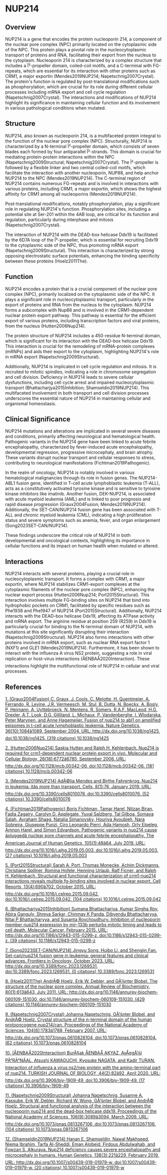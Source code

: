 # NUP214

## Overview
NUP214 is a gene that encodes the protein nucleoporin 214, a component of the nuclear pore complex (NPC) primarily located on the cytoplasmic side of the NPC. This protein plays a pivotal role in the nucleocytoplasmic transport of proteins and RNA, facilitating their export from the nucleus to the cytoplasm. Nucleoporin 214 is characterized by a complex structure that includes a Î²-propeller domain, coiled-coil motifs, and a C-terminal with FG-repeats, which are essential for its interaction with other proteins such as CRM1, a major exportin (Mendes2019NUP214; Napetschnig2007Crystal). The protein's function is regulated by post-translational modifications such as phosphorylation, which are crucial for its role during different cellular processes including mRNA export and cell cycle regulation (Napetschnig2007Crystal). The interactions and modifications of NUP214 highlight its significance in maintaining cellular function and its involvement in various pathological conditions when mutated.

## Structure
NUP214, also known as nucleoporin 214, is a multifaceted protein integral to the function of the nuclear pore complex (NPC). Structurally, NUP214 is characterized by a N-terminal Î²-propeller domain, which consists of seven blades each formed by four antiparallel Î²-strands. This domain is crucial for mediating protein-protein interactions within the NPC (Napetschnig2009Structural; Napetschnig2007Crystal). The Î²-propeller is followed by a flexible linker and two central coiled-coil motifs, which facilitate the interaction with another nucleoporin, NUP88, and help anchor NUP214 to the NPC (Mendes2019NUP214). The C-terminal region of NUP214 contains numerous FG-repeats and is involved in interactions with various proteins, including CRM1, a major exportin, which shows the highest affinity for CRM1 among all nucleoporins (Mendes2019NUP214).

Post-translational modifications, notably phosphorylation, play a significant role in regulating NUP214's function. Phosphorylation sites, including a potential site at Ser-201 within the 4AB loop, are critical for its function and regulation, particularly during interphase and mitosis (Napetschnig2007Crystal).

The interaction of NUP214 with the DEAD-box helicase Ddx19 is facilitated by the 6D7A loop of the Î²-propeller, which is essential for recruiting Ddx19 to the cytoplasmic side of the NPC, thus promoting mRNA export (Napetschnig2009Structural). This interaction is characterized by strong opposing electrostatic surface potentials, enhancing the binding specificity between these proteins (Hoelz2011The).

## Function
NUP214 encodes a protein that is a crucial component of the nuclear pore complex (NPC), primarily localized on the cytoplasmic side of the NPC. It plays a significant role in nucleocytoplasmic transport, particularly in the export of proteins and RNA from the nucleus to the cytoplasm. NUP214 forms a subcomplex with Nup88 and is involved in the CRM1-dependent nuclear protein export pathway. This pathway is essential for the efficient export of various proteins, including transcription factors and viral proteins, from the nucleus (Hutten2006Nup214).

The protein structure of NUP214 includes a 450-residue N-terminal domain, which is significant for its interaction with the DEAD-box helicase Ddx19. This interaction is crucial for the remodeling of mRNA-protein complexes (mRNPs) and aids their export to the cytoplasm, highlighting NUP214's role in mRNA export (Napetschnig2009Structural).

Additionally, NUP214 is implicated in cell cycle regulation and mitosis. It is recruited to mitotic spindles, indicating a role in chromosome segregation and cell division. Deficiency in NUP214 leads to severe cellular dysfunctions, including cell cycle arrest and impaired nucleocytoplasmic transport (Bhattacharjya2015Inhibition; Shamseldin2019NUP214). This multifaceted involvement in both transport and cell division processes underscores the essential nature of NUP214 in maintaining cellular and organismal homeostasis.

## Clinical Significance
NUP214 mutations and alterations are implicated in several severe diseases and conditions, primarily affecting neurological and hematological health. Pathogenic variants in the NUP214 gene have been linked to acute febrile encephalopathy, characterized by fever-induced acute encephalopathy, developmental regression, progressive microcephaly, and brain atrophy. These variants disrupt nuclear transport and cellular responses to stress, contributing to neurological manifestations (Fichtman2019Pathogenic).

In the realm of oncology, NUP214 is notably involved in various hematological malignancies through its role in fusion genes. The NUP214-ABL1 fusion gene, identified in T-cell acute lymphoblastic leukemia (T-ALL), acts as a constitutively activated tyrosine kinase and is sensitive to tyrosine kinase inhibitors like imatinib. Another fusion, DEK-NUP214, is associated with acute myeloid leukemia (AML) and is linked to poor prognosis and rapid disease progression (Graux2004Fusion; Mendes2019NUP214). Additionally, the SET-CAN/NUP214 fusion gene has been associated with T-ALL and chronic myeloid leukemia (CML), indicating a high proliferation status and severe symptoms such as anemia, fever, and organ enlargement (Song2023SET-CAN/NUP214).

These findings underscore the critical role of NUP214 in both developmental and oncological contexts, highlighting its importance in cellular functions and its impact on human health when mutated or altered.

## Interactions
NUP214 interacts with several proteins, playing a crucial role in nucleocytoplasmic transport. It forms a complex with CRM1, a major exportin, where NUP214 stabilizes CRM1-export complexes at the cytoplasmic filaments of the nuclear pore complex (NPC), enhancing the nuclear export process (Hutten2006Nup214; Port2015Structural). This interaction involves multiple FG-binding sites on NUP214 that bind into hydrophobic pockets on CRM1, facilitated by specific residues such as Phe1938 and Phe1947 of NUP214 (Port2015Structural). Additionally, NUP214 interacts with the DEAD-box helicase Ddx19, affecting its ATPase activity and mRNA export. The arginine residue at position 259 (R259) in Ddx19 is particularly crucial for binding to the N-terminal domain of NUP214, with mutations at this site significantly disrupting their interaction (Napetschnig2009Structural). NUP214 also forms interactions with other proteins involved in mRNA export, such as nuclear RNA export factor 1 (NXF1) and GLE1 (Mendes2019NUP214). Furthermore, it has been shown to interact with the influenza A virus NS2 protein, suggesting a role in viral replication or host-virus interactions (ÅENBAÅ2020Interaction). These interactions highlight the multifunctional role of NUP214 in cellular and viral processes.


## References


[1. (Graux2004Fusion) C. Graux, J. Cools, C. Melotte, H. Quentmeier, A. Ferrando, R. Levine, J.R. Vermeesch, M. Stul, B. Dutta, N. Boeckx, A. Bosly, P. Heimann, A. Uyttebroeck, N. Mentens, R. Somers, R.A.F. MacLeod, H.G. Drexler, A.T. Look, D.G. Gilliland, L. Michaux, P. Vandenberghe, I. Wlodarska, Peter Marynen, and Anne Hagemeijer. Fusion of nup214 to abl1 on amplified episomes in t-cell acute lymphoblastic leukemia. Nature Genetics, 36(10):1084â1089, September 2004. URL: http://dx.doi.org/10.1038/ng1425, doi:10.1038/ng1425. (319 citations) 10.1038/ng1425](https://doi.org/10.1038/ng1425)

[2. (Hutten2006Nup214) Saskia Hutten and Ralph H. Kehlenbach. Nup214 is required for crm1-dependent nuclear protein export in vivo. Molecular and Cellular Biology, 26(18):6772â6785, September 2006. URL: http://dx.doi.org/10.1128/mcb.00342-06, doi:10.1128/mcb.00342-06. (181 citations) 10.1128/mcb.00342-06](https://doi.org/10.1128/mcb.00342-06)

[3. (Mendes2019NUP214) AdÃ©lia Mendes and Birthe Fahrenkrog. Nup214 in leukemia: itâs more than transport. Cells, 8(1):76, January 2019. URL: http://dx.doi.org/10.3390/cells8010076, doi:10.3390/cells8010076. (52 citations) 10.3390/cells8010076](https://doi.org/10.3390/cells8010076)

[4. (Fichtman2019Pathogenic) Boris Fichtman, Tamar Harel, Nitzan Biran, Fadia Zagairy, Carolyn D. Applegate, Yuval Salzberg, Tal Gilboa, Somaya Salah, Avraham Shaag, Natalia Simanovsky, Houriya Ayoubieh, Nara Sobreira, Giuseppe Punzi, Ciro Leonardo Pierri, Ada Hamosh, Orly Elpeleg, Amnon Harel, and Simon Edvardson. Pathogenic variants in nup214 cause âpluggedâ nuclear pore channels and acute febrile encephalopathy. The American Journal of Human Genetics, 105(1):48â64, July 2019. URL: http://dx.doi.org/10.1016/j.ajhg.2019.05.003, doi:10.1016/j.ajhg.2019.05.003. (27 citations) 10.1016/j.ajhg.2019.05.003](https://doi.org/10.1016/j.ajhg.2019.05.003)

[5. (Port2015Structural) Sarah A. Port, Thomas Monecke, Achim Dickmanns, Christiane Spillner, Romina Hofele, Henning Urlaub, Ralf Ficner, and Ralph H. Kehlenbach. Structural and functional characterization of crm1-nup214 interactions reveals multiple fg-binding sites involved in nuclear export. Cell Reports, 13(4):690â702, October 2015. URL: http://dx.doi.org/10.1016/j.celrep.2015.09.042, doi:10.1016/j.celrep.2015.09.042. (104 citations) 10.1016/j.celrep.2015.09.042](https://doi.org/10.1016/j.celrep.2015.09.042)

[6. (Bhattacharjya2015Inhibition) Sumana Bhattacharjya, Kumar Singha Roy, Abira Ganguly, Shreya Sarkar, Chinmay K Panda, Dibyendu Bhattacharyya, Nitai P Bhattacharyya, and Susanta Roychoudhury. Inhibition of nucleoporin member nup214 expression by mir-133b perturbs mitotic timing and leads to cell death. Molecular Cancer, February 2015. URL: http://dx.doi.org/10.1186/s12943-015-0299-z, doi:10.1186/s12943-015-0299-z. (39 citations) 10.1186/s12943-015-0299-z](https://doi.org/10.1186/s12943-015-0299-z)

[7. (Song2023SET-CAN/NUP214) Jingyu Song, Huibo Li, and Shengjin Fan. Set-can/nup214 fusion gene in leukemia: general features and clinical advances. Frontiers in Oncology, October 2023. URL: http://dx.doi.org/10.3389/fonc.2023.1269531, doi:10.3389/fonc.2023.1269531. (0 citations) 10.3389/fonc.2023.1269531](https://doi.org/10.3389/fonc.2023.1269531)

[8. (Hoelz2011The) AndrÃ© Hoelz, Erik W. Debler, and GÃ¼nter Blobel. The structure of the nuclear pore complex. Annual Review of Biochemistry, 80(1):613â643, July 2011. URL: http://dx.doi.org/10.1146/annurev-biochem-060109-151030, doi:10.1146/annurev-biochem-060109-151030. (429 citations) 10.1146/annurev-biochem-060109-151030](https://doi.org/10.1146/annurev-biochem-060109-151030)

[9. (Napetschnig2007Crystal) Johanna Napetschnig, GÃ¼nter Blobel, and AndrÃ© Hoelz. Crystal structure of the n-terminal domain of the human protooncogene nup214/can. Proceedings of the National Academy of Sciences, 104(6):1783â1788, February 2007. URL: http://dx.doi.org/10.1073/pnas.0610828104, doi:10.1073/pnas.0610828104. (62 citations) 10.1073/pnas.0610828104](https://doi.org/10.1073/pnas.0610828104)

[10. (ÅENBAÅ2020Interaction) BurÃ§ak ÅENBAÅ AKYAZ, AyÅegÃ¼l PÄ°RÄ°NÃAL, Atsushi KAWAGUCHI, Kyosuke NAGATA, and Kadir TURAN. Interaction of influenza a virus ns2/nep protein with the amino-terminal part of nup214. TURKISH JOURNAL OF BIOLOGY, 44(2):82â92, April 2020. URL: http://dx.doi.org/10.3906/biy-1909-49, doi:10.3906/biy-1909-49. (17 citations) 10.3906/biy-1909-49](https://doi.org/10.3906/biy-1909-49)

[11. (Napetschnig2009Structural) Johanna Napetschnig, Susanne A. Kassube, Erik W. Debler, Richard W. Wong, GÃ¼nter Blobel, and AndrÃ© Hoelz. Structural and functional analysis of the interaction between the nucleoporin nup214 and the dead-box helicase ddx19. Proceedings of the National Academy of Sciences, 106(9):3089â3094, March 2009. URL: http://dx.doi.org/10.1073/pnas.0813267106, doi:10.1073/pnas.0813267106. (104 citations) 10.1073/pnas.0813267106](https://doi.org/10.1073/pnas.0813267106)

[12. (Shamseldin2019NUP214) Hanan E. Shamseldin, Nawal Makhseed, Niema Ibrahim, Tarfa Al-Sheddi, Eman Alobeid, Firdous Abdulwahab, and Fowzan S. Alkuraya. Nup214 deficiency causes severe encephalopathy and microcephaly in humans. Human Genetics, 138(3):221â229, February 2019. URL: http://dx.doi.org/10.1007/s00439-019-01979-w, doi:10.1007/s00439-019-01979-w. (20 citations) 10.1007/s00439-019-01979-w](https://doi.org/10.1007/s00439-019-01979-w)